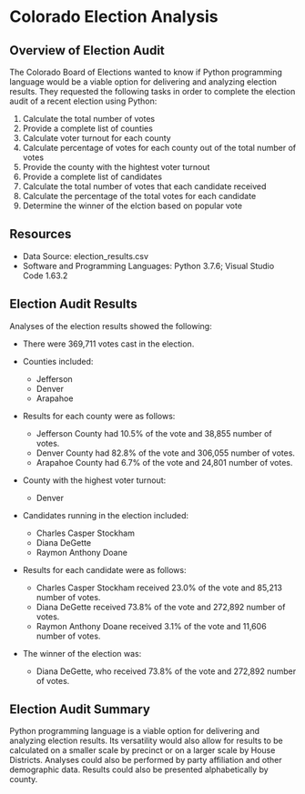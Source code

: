 # Colorado Election Analysis

## Overview of Election Audit
The Colorado Board of Elections wanted to know if Python programming language would be a viable option for delivering and analyzing election results.  They requested the following tasks in order to complete the election audit of a recent election using Python:

1.  Calculate the total number of votes
2.  Provide a complete list of counties
3.  Calculate voter turnout for each county
4.  Calculate percentage of votes for each county out of the total number of votes
5.  Provide the county with the hightest voter turnout
6.  Provide a complete list of candidates
7.  Calculate the total number of votes that each candidate received
8.  Calculate the percentage of the total votes for each candidate
9.  Determine the winner of the elction based on popular vote

## Resources
-  Data Source:  election_results.csv
-  Software and Programming Languages: Python 3.7.6; Visual Studio Code 1.63.2

## Election Audit Results
Analyses of the election results showed the following:
- There were 369,711 votes cast in the election.

- Counties included:
    - Jefferson
    - Denver
    - Arapahoe

- Results for each county were as follows:
    - Jefferson County had 10.5% of the vote and 38,855 number of votes.
    - Denver County had 82.8% of the vote and 306,055 number of votes.
    - Arapahoe County had 6.7% of the vote and 24,801 number of votes.

- County with the highest voter turnout:
    - Denver

- Candidates running in the election included:
    - Charles Casper Stockham
    - Diana DeGette
    - Raymon Anthony Doane

- Results for each candidate were as follows:
    - Charles Casper Stockham received 23.0% of the vote and 85,213 number of votes.
    - Diana DeGette received 73.8% of the vote and 272,892 number of votes.
    - Raymon Anthony Doane received 3.1% of the vote and 11,606 number of votes.

- The winner of the election was:
    - Diana DeGette, who received 73.8% of the vote and 272,892 number of votes.

## Election Audit Summary
Python programming language is a viable option for delivering and analyzing election results. Its versatility would also allow for results to be calculated on a smaller scale by precinct or on a larger scale by House Districts.  Analyses could also be performed by party affiliation and other demographic data.  Results could also be presented alphabetically by county.

